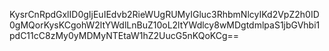 KysrCnRpdGxlID0gIjEuIEdvb2RieWUgRUMyIGluc3RhbmNlcyIKd2VpZ2h0ID0gMQorKysKCgohW2ltYWdlLnBuZ10oL2ltYWdlcy8wMDgtdmlpaS1jbGVhbi1pdC11cC8zMy0yMDMyNTEtaW1hZ2UucG5nKQoKCg==